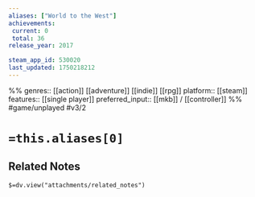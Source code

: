 ```yaml
---
aliases: ["World to the West"]
achievements:
 current: 0
 total: 36
release_year: 2017

steam_app_id: 530020
last_updated: 1750218212
---
```

%%
genres:: [[action]] [[adventure]] [[indie]] [[rpg]]
platform:: [[steam]]
features:: [[single player]]
preferred_input:: [[mkb]] / [[controller]]
%%
#game/unplayed
#v3/2

# `=this.aliases[0]`
## Related Notes
`$=dv.view("attachments/related_notes")`